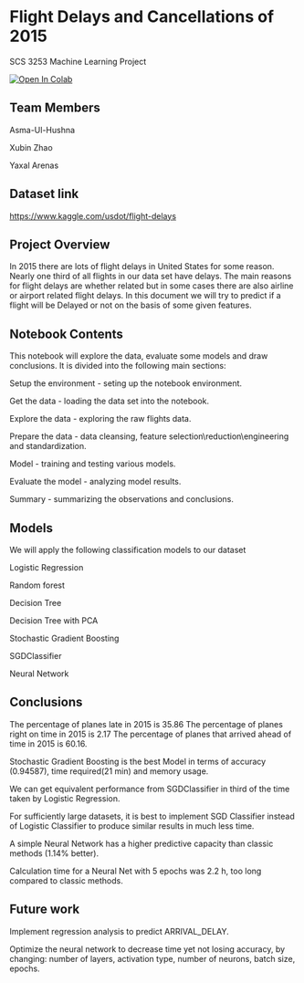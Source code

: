 # Flight Delays and Cancellations of 2015
SCS 3253 Machine Learning Project

<a href="https://colab.research.google.com/github/Asmaulhushna/examples/blob/master/Final_project_2015_Flight_Delays_and_Cancellations.ipynb">
  <img src="https://colab.research.google.com/assets/colab-badge.svg" alt="Open In Colab"/>
</a>

## Team Members
Asma-Ul-Hushna

Xubin Zhao

Yaxal Arenas

## Dataset link
https://www.kaggle.com/usdot/flight-delays

## Project Overview
In 2015 there are lots of flight delays in United States for some reason. Nearly one third of all flights in our data set have delays. The main reasons for flight delays are whether related but in some cases there are also airline or airport related flight delays. In this document we will try to predict if a flight will be Delayed or not on the basis of some given features.

## Notebook Contents
This notebook will explore the data, evaluate some models and draw conclusions. It is divided into the following main sections:

Setup the environment - seting up the notebook environment.

Get the data - loading the data set into the notebook.

Explore the data - exploring the raw flights data.

Prepare the data - data cleansing, feature selection\reduction\engineering and standardization.

Model - training and testing various models.

Evaluate the model - analyzing model results.

Summary - summarizing the observations and conclusions.

## Models
We will apply the following classification models to our dataset

Logistic Regression

Random forest

Decision Tree

Decision Tree with PCA

Stochastic Gradient Boosting

SGDClassifier

Neural Network

## Conclusions 
The percentage of planes late in 2015 is 35.86 The percentage of planes right on time in 2015 is 2.17 The percentage of planes that arrived ahead of time in 2015 is 60.16.

Stochastic Gradient Boosting is the best Model in terms of accuracy (0.94587), time required(21 min) and memory usage. 

We can get equivalent performance from SGDClassifier in third of the time taken by Logistic Regression.

For sufficiently large datasets, it is best to implement SGD Classifier instead of Logistic Classifier to produce similar results in much less time.

A simple Neural Network has a higher predictive capacity than classic methods (1.14% better).

Calculation time for a Neural Net with 5 epochs was 2.2 h, too long compared to classic methods.

## Future work 
Implement regression analysis to predict ARRIVAL_DELAY. 

Optimize the neural network to decrease time yet not losing accuracy, by changing: number of layers, activation type, number of neurons, batch size, epochs.
